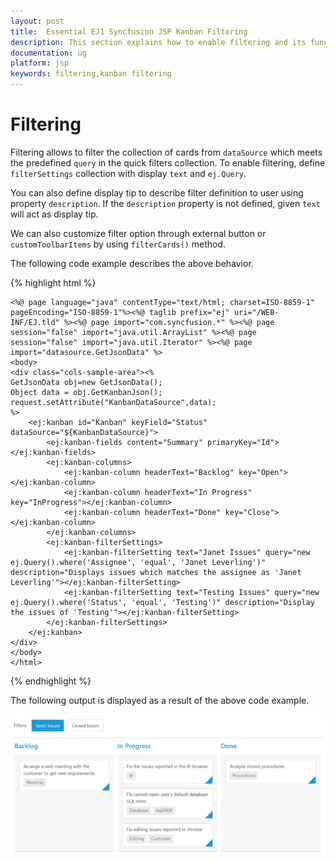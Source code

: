```yaml
---
layout: post
title:  Essential EJ1 Syncfusion JSP Kanban Filtering
description: This section explains how to enable filtering and its functionalities using the Syncfusion JSP Kanban component.
documentation: ug
platform: jsp
keywords: filtering,kanban filtering
---
```


# Filtering

Filtering allows to filter the collection of cards from `dataSource` which meets the predefined `query` in the quick filters collection. To enable filtering, define `filterSettings` collection with display `text` and `ej.Query`. 

You can also define display tip to describe filter definition to user using property `description`. If the `description` property is not defined, given `text` will act as display tip.

We can also customize filter option through external button or `customToolbarItems` by using `filterCards()` method.

The following code example describes the above behavior.

{% highlight html %}

    <%@ page language="java" contentType="text/html; charset=ISO-8859-1"
    pageEncoding="ISO-8859-1"%><%@ taglib prefix="ej" uri="/WEB-INF/EJ.tld" %><%@ page import="com.syncfusion.*" %><%@ page session="false" import="java.util.ArrayList" %><%@ page session="false" import="java.util.Iterator" %><%@ page import="datasource.GetJsonData" %>
    <body>
	<div class="cols-sample-area"><%
    GetJsonData obj=new GetJsonData();
    Object data = obj.GetKanbanJson();
    request.setAttribute("KanbanDataSource",data);
    %>
		<ej:kanban id="Kanban" keyField="Status" dataSource="${KanbanDataSource}">
			<ej:kanban-fields content="Summary" primaryKey="Id"></ej:kanban-fields>
			<ej:kanban-columns>
				<ej:kanban-column headerText="Backlog" key="Open"></ej:kanban-column>
				<ej:kanban-column headerText="In Progress" key="InProgress"></ej:kanban-column>
				<ej:kanban-column headerText="Done" key="Close"></ej:kanban-column>
			</ej:kanban-columns>
			<ej:kanban-filterSettings>
				<ej:kanban-filterSetting text="Janet Issues" query="new ej.Query().where('Assignee', 'equal', 'Janet Leverling')" description="Displays issues which matches the assignee as 'Janet Leverling'"></ej:kanban-filterSetting>
				<ej:kanban-filterSetting text="Testing Issues" query="new ej.Query().where('Status', 'equal', 'Testing')" description="Display the issues of 'Testing'"></ej:kanban-filterSetting>
			</ej:kanban-filterSettings>
		</ej:kanban>
	</div>
    </body>
    </html>

{% endhighlight %}

The following output is displayed as a result of the above code example.

![](Filtering_images/filter_img1.png)